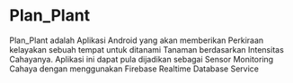 # Plan_Plant
 Plan_Plant adalah Aplikasi Android yang akan memberikan Perkiraan kelayakan sebuah tempat untuk ditanami Tanaman berdasarkan Intensitas Cahayanya. Aplikasi ini dapat pula dijadikan sebagai Sensor Monitoring Cahaya dengan menggunakan Firebase Realtime Database Service
